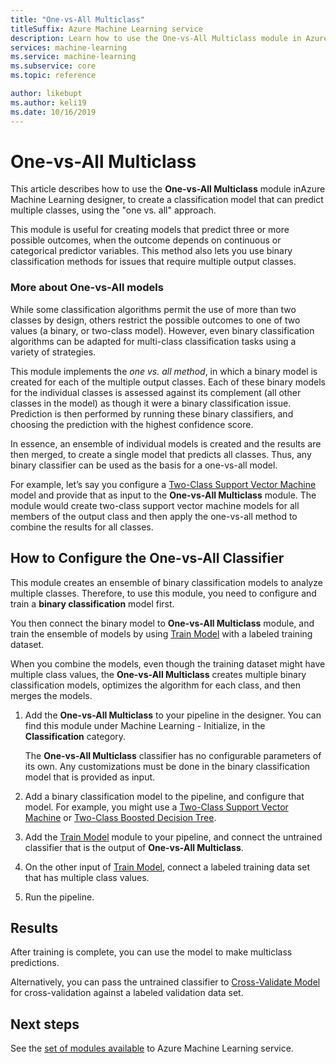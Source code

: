 ```yaml
---
title: "One-vs-All Multiclass"
titleSuffix: Azure Machine Learning service
description: Learn how to use the One-vs-All Multiclass module in Azure Machine Learning service to create a multiclass classification model from an ensemble of binary classification models.
services: machine-learning
ms.service: machine-learning
ms.subservice: core
ms.topic: reference

author: likebupt
ms.author: keli19
ms.date: 10/16/2019
---
```

# One-vs-All Multiclass

This article describes how to use the **One-vs-All Multiclass** module inAzure Machine Learning designer, to create a classification model that can predict multiple classes, using the "one vs. all" approach.

This module is useful for creating models that predict three or more possible outcomes, when the outcome depends on continuous or categorical predictor variables. This method also lets you use binary classification methods for issues that require multiple output classes.

### More about One-vs-All models

While some classification algorithms permit the use of more than two classes by design, others restrict the possible outcomes to one of two values (a binary, or two-class model). However, even binary classification algorithms can be adapted for multi-class classification tasks using a variety of strategies. 

This module implements the *one vs. all method*, in which a binary model is created for each of the multiple output classes. Each of these binary models for the individual classes is assessed against its complement (all other classes in the model) as though it were a binary classification issue. Prediction is then performed by running these binary classifiers, and choosing the prediction with the highest confidence score.  

In essence, an ensemble of individual models is created and the results are then merged, to create a single model that predicts all classes. Thus, any binary classifier can be used as the basis for a one-vs-all model.  

 For example, let’s say you configure a [Two-Class Support Vector Machine](two-class-support-vector-machine.md) model and provide that as input to the **One-vs-All Multiclass** module. The module would create two-class support vector machine models for all members of the output class and then apply the one-vs-all method to combine the results for all classes.  

## How to Configure the One-vs-All Classifier  

This module creates an ensemble of binary classification models to analyze multiple classes. Therefore, to use this module, you need to configure and train a **binary classification** model first. 

You then connect the binary model to **One-vs-All Multiclass** module, and train the ensemble of models by using [Train Model](train-model.md) with a labeled training dataset.

When you combine the models, even though the training dataset might have multiple class values, the **One-vs-All Multiclass** creates multiple binary classification models, optimizes the algorithm for each class, and then merges the models.

1. Add the **One-vs-All Multiclass** to your pipeline in the designer. You can find this module under Machine Learning - Initialize, in the **Classification** category.

    The **One-vs-All Multiclass** classifier has no configurable parameters of its own. Any customizations must be done in the binary classification model that is provided as input.

2. Add a binary classification model to the pipeline, and configure that model. For example, you might use a [Two-Class Support Vector Machine](two-class-support-vector-machine.md) or [Two-Class Boosted Decision Tree](two-class-boosted-decision-tree.md).

3. Add the [Train Model](train-model.md) module to your pipeline, and connect the untrained classifier that is the output of **One-vs-All Multiclass**.

4. On the other input of [Train Model](train-model.md), connect a labeled training data set that has multiple class values.

5. Run the pipeline.

## Results

After training is complete, you can use the model to make multiclass predictions.

Alternatively, you can pass the untrained classifier to [Cross-Validate Model](cross-validate-model.md) for cross-validation against a labeled validation data set.


## Next steps

See the [set of modules available](module-reference.md) to Azure Machine Learning service. 
